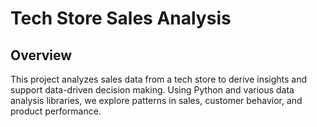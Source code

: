 # Tech Store Sales Analysis

## Overview
This project analyzes sales data from a tech store to derive insights and support data-driven decision making. Using Python and various data analysis libraries, we explore patterns in sales, customer behavior, and product performance.

